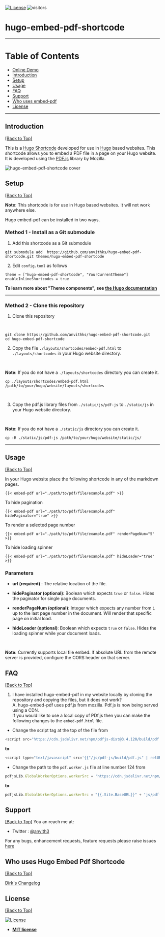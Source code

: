 [![License](https://img.shields.io/:license-mit-blue.svg?style=flat-square)](https://badges.mit-license.org) ![visitors](https://visitor-badge.glitch.me/badge?page_id=anvithks.hugo-embed-pdf-shortcode)
# hugo-embed-pdf-shortcode  

---  
# Table of Contents  

* [Online Demo](https://hugo-embed-pdf.netlify.app/)
* [Introduction](#introduction)
* [Setup](#setup)  
* [Usage](#usage)  
* [FAQ](#faq)  
* [Support](#support)  
* [Who uses embed-pdf](#who-uses-hugo-embed-pdf-shortcode)
* [License](#license)  

---

## Introduction
[\[Back to Top\]](#table-of-contents)

This is a [Hugo Shortcode](https://gohugo.io/extras/shortcodes/) developed for use in [Hugo](https://gohugo.io/) based websites. This shortcode allows you to embed a PDF file in a page on your Hugo website. It is developed using the [PDF.js](https://mozilla.github.io/pdf.js/) library by Mozilla.

![hugo-embed-pdf-shortcode cover](hugo-embed-pdf-cover.png)

## Setup
[\[Back to Top\]](#table-of-contents)

**Note:**  This shortcode is for use in Hugo based websites. It will not work anywhere else.

Hugo embed-pdf can be installed in two ways.

### Method 1 - Install as a Git submodule

1. Add this shortcode as a Git submodule

```shell
git submodule add  https://github.com/anvithks/hugo-embed-pdf-shortcode.git themes/hugo-embed-pdf-shortcode
```

2. Edit `config.toml` as follows

```
theme = ["hugo-embed-pdf-shortcode", "YourCurrentTheme"]
enableInlineShortcodes = true
```

**To learn more about "Theme components", see [the Hugo documentation](https://gohugo.io/hugo-modules/theme-components/)**

<hr />

### Method 2 - Clone this repository

1. Clone this repository
<br />

```shell
git clone https://github.com/anvithks/hugo-embed-pdf-shortcode.git
cd hugo-embed-pdf-shortcode
```

2. Copy the file `./layouts/shortcodes/embed-pdf.html` to  `./layouts/shortcodes` in your Hugo website directory.  
<br />

**Note:** If you do not have a `./layouts/shortcodes` directory you can create it.  

```shell
cp ./layouts/shortcodes/embed-pdf.html /path/to/your/hugo/website/layouts/shortcodes
```  
<br />

3. Copy the pdf.js library files from `./static/js/pdf-js` to `./static/js` in your Hugo website directory.  
<br />

**Note:** If you do not have a `./static/js` directory you can create it.  

```shell
cp -R ./static/js/pdf-js /path/to/your/hugo/website/static/js/
```  
<hr />

## Usage  
[\[Back to Top\]](#table-of-contents)

In your Hugo website place the following shortcode in any of the markdown pages. 
```
{{< embed-pdf url="./path/to/pdf/file/example.pdf" >}}

```

To hide pagination
```
{{< embed-pdf url="./path/to/pdf/file/example.pdf" hidePaginator="true" >}}
```


To render a selected page number
```
{{< embed-pdf url="./path/to/pdf/file/example.pdf" renderPageNum="5" >}}
```

To hide loading spinner
```
{{< embed-pdf url="./path/to/pdf/file/example.pdf" hideLoader="true" >}}
```

### Parameters
- **url (required)** : The relative location of the file.  

- **hidePaginator (optional)**: Boolean which expects `true` or `false`. Hides the paginator for single page documents. 

- **renderPageNum (optional)**: Integer which expects any number from `1` up to the last page number in the document. Will render that specific page on initial load.

- **hideLoader (optional)**: Boolean which expects `true` or `false`. Hides the loading spinner while your document loads. 

<br />

**Note:** Currently supports local file embed. If absolute URL from the remote server is provided, configure the CORS header on that server.


## FAQ  
[\[Back to Top\]](#table-of-contents)

1. I have installed hugo-embed-pdf in my website locally by cloning the repository and copying the files, but it does not work?  
A. hugo-embed-pdf uses pdf.js from mozilla. Pdf.js is now being served using a CDN.  
If you would like to use a local copy of PDf.js then you can make the following changes to the `embed-pdf.html` file.
- Change the script tag at the top of the file from
```js
<script src="https://cdn.jsdelivr.net/npm/pdfjs-dist@3.4.120/build/pdf.min.js" integrity="sha256-UZQVSEoMbJ82/3uFjt4mYOTVVHIImtkp7u3L6LMH6/Y=" crossorigin="anonymous"></script>
```

**to**  

```js
<script type="text/javascript" src='{{"/js/pdf-js/build/pdf.js" | relURL}}'></script>
```
- Change the path to the `pdf.worker.js` file at line number 124 from  

```js
pdfjsLib.GlobalWorkerOptions.workerSrc = 'https://cdn.jsdelivr.net/npm/pdfjs-dist@3.4.120/build/pdf.worker.min.js';
```

**to**  

```js
pdfjsLib.GlobalWorkerOptions.workerSrc = "{{.Site.BaseURL}}" + 'js/pdf-js/build/pdf.worker.js';
```

## Support  
[\[Back to Top\]](#table-of-contents)
You an reach me at:
- Twitter : [@anvith3](https://twitter.com/anvith3)

For any bugs, enhancement requests, feature requests please raise issues [here](https://github.com/anvithks/hugo-embed-pdf-shortcode/issues)

## Who uses Hugo Embed Pdf Shortcode
[\[Back to Top\]](#table-of-contents)

[Dirk's Changelog](https://changelog.deimeke.ruhr/2019/08/11/workshop-20190811/)

## License  
[\[Back to Top\]](#table-of-contents)

[![License](https://img.shields.io/:license-mit-blue.svg?style=flat-square)](https://badges.mit-license.org)

- **[MIT license](https://opensource.org/licenses/mit-license.php)**

